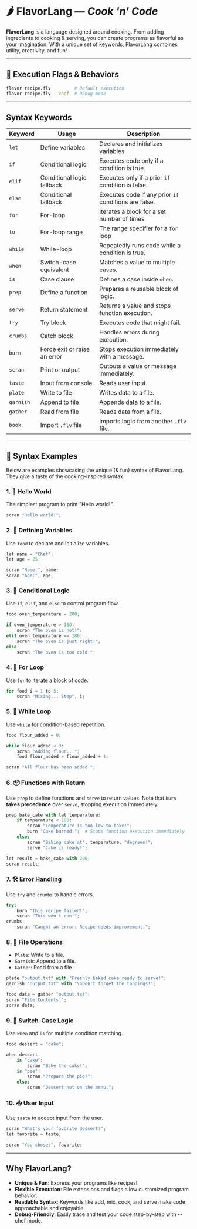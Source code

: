 # 🌶️ **FlavorLang** &mdash; _Cook 'n' Code_

**FlavorLang** is a language designed around cooking. From adding ingredients to cooking & serving, you can create programs as flavorful as your imagination. With a unique set of keywords, FlavorLang combines utility, creativity, and fun!

---

## 🚀 **Execution Flags & Behaviors**

```bash
flavor recipe.flv         # Default execution
flavor recipe.flv --chef  # Debug mode
```

---

## Syntax Keywords

| Keyword   | Usage                        | Description                                           |
| --------- | ---------------------------- | ----------------------------------------------------- |
| `let`     | Define variables             | Declares and initializes variables.                   |
| `if`      | Conditional logic            | Executes code only if a condition is true.            |
| `elif`    | Conditional logic fallback   | Executes only if a prior `if` condition is false.     |
| `else`    | Conditional fallback         | Executes code if any prior `if` conditions are false. |
| `for`     | For-loop                     | Iterates a block for a set number of times.           |
| `to`      | For-loop range               | The range specifier for a `for` loop                  |
| `while`   | While-loop                   | Repeatedly runs code while a condition is true.       |
| `when`    | Switch-case equivalent       | Matches a value to multiple cases.                    |
| `is`      | Case clause                  | Defines a case inside `when`.                         |
| `prep`    | Define a function            | Prepares a reusable block of logic.                   |
| `serve`   | Return statement             | Returns a value and stops function execution.         |
| `try`     | Try block                    | Executes code that might fail.                        |
| `crumbs`  | Catch block                  | Handles errors during execution.                      |
| `burn`    | Force exit or raise an error | Stops execution immediately with a message.           |
| `scran`   | Print or output              | Outputs a value or message immediately.               |
| `taste`   | Input from console           | Reads user input.                                     |
| `plate`   | Write to file                | Writes data to a file.                                |
| `garnish` | Append to file               | Appends data to a file.                               |
| `gather`  | Read from file               | Reads data from a file.                               |
| `book`    | Import `.flv` file           | Imports logic from another `.flv` file.               |

---

## 🍳 **Syntax Examples**

Below are examples showcasing the unique (& fun) syntax of FlavorLang. They give a taste of the cooking-inspired syntax.

### 1. 👋 **Hello World**

The simplest program to print "Hello world!".

```py
scran "Hello world!";
```

### 2. 🍲 Defining Variables

Use `food` to declare and initialize variables.

```py
let name = "Chef";
let age = 25;

scran "Name:", name;
scran "Age:", age;
```

### 3. 🔄 Conditional Logic

Use `if`, `elif`, and `else` to control program flow.

```py
food oven_temperature = 200;

if oven_temperature > 180:
    scran "The oven is hot!";
elif oven_temperature == 180:
    scran "The oven is just right!";
else:
    scran "The oven is too cold!";
```

### 4. 🔁 For Loop

Use `for` to iterate a block of code.

```py
for food i = 1 to 5:
    scran "Mixing... Step", i;
```

### 5. 🔄 While Loop

Use `while` for condition-based repetition.

```py
food flour_added = 0;

while flour_added < 3:
    scran "Adding flour...";
    food flour_added = flour_added + 1;

scran "All flour has been added!";
```

### 6. 📦 Functions with Return

Use `prep` to define functions and `serve` to return values.
Note that `burn` **takes precedence** over `serve`, stopping execution immediately.

```py
prep bake_cake with let temperature:
    if temperature < 180:
        scran "Temperature is too low to bake!";
        burn "Cake burned!";  # Stops function execution immediately
    else:
        scran "Baking cake at", temperature, "degrees!";
        serve "Cake is ready!";

let result = bake_cake with 200;
scran result;
```

### 7. 🛠️ Error Handling

Use `try` and `crumbs` to handle errors.

```py
try:
    burn "This recipe failed!";
    scran "This won't run!";
crumbs:
    scran "Caught an error: Recipe needs improvement.";
```

### 8. 📄 File Operations

- `Plate`: Write to a file.
- `Garnish`: Append to a file.
- `Gather`: Read from a file.

```py
plate "output.txt" with "Freshly baked cake ready to serve!";
garnish "output.txt" with "\nDon't forget the toppings!";

food data = gather "output.txt";
scran "File Contents:";
scran data;
```

### 9. 🔎 Switch-Case Logic

Use `when` and `is` for multiple condition matching.

```py
food dessert = "cake";

when dessert:
    is "cake":
        scran "Bake the cake!";
    is "pie":
        scran "Prepare the pie!";
    else:
        scran "Dessert not on the menu.";
```

### 10. 📥 User Input

Use `taste` to accept input from the user.

```py
scran "What's your favorite dessert?";
let favorite = taste;

scran "You chose:", favorite;
```

---

## Why FlavorLang?

- **Unique & Fun**:
  Express your programs like recipes!
- **Flexible Execution**:
  File extensions and flags allow customized program behavior.
- **Readable Syntax**:
  Keywords like add, mix, cook, and serve make code approachable and enjoyable.
- **Debug-Friendly**:
  Easily trace and test your code step-by-step with --chef mode.
